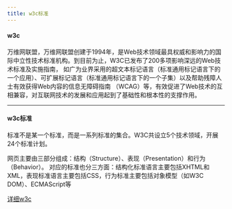```yaml
---
title: w3c标准
---
```


#### w3c

万维网联盟，万维网联盟创建于1994年，是Web技术领域最具权威和影响力的国际中立性技术标准机构。到目前为止，W3C已发布了200多项影响深远的Web技术标准及实施指南，
如广为业界采用的超文本标记语言（标准通用标记语言下的一个应用）、可扩展标记语言（标准通用标记语言下的一个子集）以及帮助残障人士有效获得Web内容的信息无障碍指南
（WCAG）等，有效促进了Web技术的互相兼容，对互联网技术的发展和应用起到了基础性和根本性的支撑作用。

----------------------------------

#### w3c标准

标准不是某一个标准，而是一系列标准的集合。W3C共设立5个技术领域，开展24个标准计划。

网页主要由三部分组成：结构（Structure）、表现（Presentation）和行为（Behavior）。
对应的标准也分三方面：结构化标准语言主要包括XHTML和XML，表现标准语言主要包括CSS，行为标准主要包括对象模型（如W3C DOM）、ECMAScript等

   [详细w3c](https://www.w3cschool.cn/xuexiw3c/w3c-tutorial.html)
